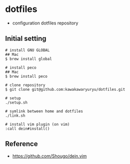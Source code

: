 # dotfiles
- configuration dotfiles repository

## Initial setting

```shell
# install GNU GLOBAL
## Mac
$ brew install global

# install peco
## Mac
$ brew install peco

# clone repository
$ git clone git@github.com:kawakawaryuryu/dotfiles.git

# setup
./setup.sh

# symlink between home and dotfiles
./link.sh

# install vim plugin (on vim)
:call dein#install()
```

## Reference
- https://github.com/Shougo/dein.vim
